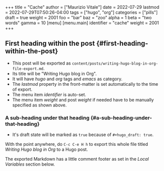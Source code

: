 +++
title = "Cache"
author = ["Maurizio Vitale"]
date = 2022-07-29
lastmod = 2022-07-29T07:50:26-04:00
tags = ["hugo", "org"]
categories = ["pills"]
draft = true
weight = 2001
foo = "bar"
baz = "zoo"
alpha = 1
beta = "two words"
gamma = 10
[menu]
  [menu.main]
    identifier = "cache"
    weight = 2001
+++

## First heading within the post {#first-heading-within-the-post}

-   This post will be exported as
    `content/posts/writing-hugo-blog-in-org-file-export.md`.
-   Its title will be "Writing Hugo blog in Org".
-   It will have _hugo_ and _org_ tags and _emacs_ as category.
-   The _lastmod_ property in the front-matter is set automatically to
    the time of export.
-   The menu item _identifier_ is auto-set.
-   The menu item _weight_ and post _weight_ if needed have to be
    manually specified as shown above.


### A sub-heading under that heading {#a-sub-heading-under-that-heading}

-   It's draft state will be marked as `true` because of `#+hugo_draft:
      true`.

With the point <span class="underline">anywhere</span>, do `C-c C-e H h` to export this whole file
titled _Writing Hugo blog in Org_ to a Hugo post.

The exported Markdown has a little comment footer as set in the _Local
Variables_ section below.